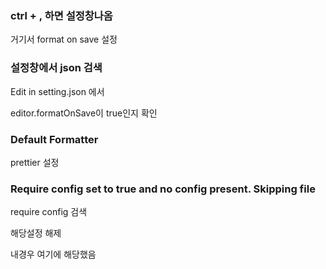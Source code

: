 ### ctrl + , 하면 설정창나옴

거기서 format on save 설정

### 설정창에서 json 검색

Edit in setting.json 에서

editor.formatOnSave이 true인지 확인

### Default Formatter

prettier 설정

### Require config set to true and no config present. Skipping file

require config 검색

해당설정 해제

내경우 여기에 해당했음
